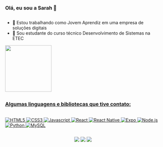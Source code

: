### Olá, eu sou a Sarah 👋
##

- 🔭 Estou trabalhando como Jovem Aprendiz em uma empresa de soluções digitais
- 🌱 Sou estudante do curso técnico Desenvolvimento de Sistemas na ETEC

<!--
- 🔭 I’m currently working on ...
- 🌱 I’m currently learning ...
- 👯 I’m looking to collaborate on ...
- 🤔 I’m looking for help with ...
- 💬 Ask me about ...
- 📫 How to reach me: ...
- 😄 Pronouns: ...
- ⚡ Fun fact: ...
-->

<div align = "centro">
  <a href="https://github.com/SarahBatagioti">
  <img height="150em" src="https://github-readme-stats.vercel.app/api?username=SarahBatagioti&show_icons=true&theme=moltack&include_all_commits=true&count_private=true"/>
    <!-- <img height="150em" src="https://github-readme-stats.vercel.app/api/top-langs/?username=SarahBatagioti&layout=compact&langs_count=7&theme=midnight-purple"/> -->
</div>
  
 ## 
 
<h3> Algumas linguagens e bibliotecas que tive contato: </h3>
  
<div style="display: inline_block"><br>
  <img src="https://img.shields.io/badge/HTML5-20232A?style=for-the-badge&logo=html5&logoColor=E34F26" alt="HTML5" /> 
  <img src="https://img.shields.io/badge/CSS3-20232A?style=for-the-badge&logo=css3&logoColor=1572B6" alt="CSS3" /> 
  <img src="https://img.shields.io/badge/JavaScript-20232A?style=for-the-badge&logo=javascript&logoColor=F7DF1E" alt="Javascript" /> 
  <img src="https://img.shields.io/badge/React-20232A?style=for-the-badge&logo=react&logoColor=61DAFB" alt="React" /> 
  <img src="https://img.shields.io/badge/React_Native-20232A?style=for-the-badge&logo=react&logoColor=007ACC" alt="React Native" /> 
  <img src="https://img.shields.io/badge/Expo-20232A?style=for-the-badge&logo=expo&logoColor=61DAFB" alt="Expo" /> 
  <img src="https://img.shields.io/badge/Node.js-20232A?style=for-the-badge&logo=nodedotjs&logoColor=339933" alt="Node.js"/> 
  <img src="https://img.shields.io/badge/Python-20232A?style=for-the-badge&logo=python&logoColor=FFD43B" alt="Python" />  
  <img src="https://img.shields.io/badge/MySQL-20232A?style=for-the-badge&logo=mysql&logoColor=1E90FF" alt="MySQL" /> 
</div>
  
  ##
 
<p align="center">
  <a href="https://www.instagram.com/sarah.montuani/" target="_blank"><img src="https://img.shields.io/badge/-Instagram-%23E4405F?style=for-the-badge&logo=instagram&logoColor=white" target="_blank"></a>
  <a href = "mailto:sarah.montuanibt@gmail.com"><img src="https://img.shields.io/badge/-Gmail-%23333?style=for-the-badge&logo=gmail&logoColor=white" target="_blank"></a>
  <a href="https://www.linkedin.com/in/sarah-montuani-batagioti/" target="_blank"><img src="https://img.shields.io/badge/-LinkedIn-%230077B5?style=for-the-badge&logo=linkedin&logoColor=white" target="_blank"></a> 
</p>
